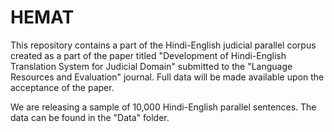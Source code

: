 # HEMAT
This repository contains a part of the Hindi-English judicial parallel corpus created as a part of the paper titled "Development of Hindi-English Translation System for Judicial Domain" submitted to the "Language Resources and Evaluation" journal. Full data will be made available upon the acceptance of the paper.

We are releasing a sample of 10,000 Hindi-English parallel sentences. The data can be found in the "Data" folder.
